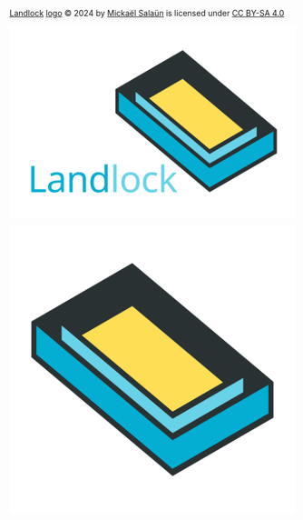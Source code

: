 [Landlock](https://landlock.io) [logo](https://github.com/landlock-lsm/landlock-logo) © 2024 by [Mickaël Salaün](https://digikod.net) is licensed under [CC BY-SA 4.0](https://creativecommons.org/licenses/by-sa/4.0/)

![Landlock logo with name](landlock-logo-with-name.svg)

![Landlock logo with shadow](landlock-logo-with-shadow.svg)
